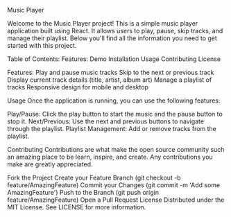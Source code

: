 Music Player 

Welcome to the Music Player project! This is a simple music player application built using React. It allows users to play, pause, skip tracks, and manage their playlist. Below you'll find all the information you need to get started with this project.

Table of Contents:
Features:
Demo
Installation
Usage
Contributing
License

Features:
Play and pause music tracks
Skip to the next or previous track
Display current track details (title, artist, album art)
Manage a playlist of tracks
Responsive design for mobile and desktop

Usage
Once the application is running, you can use the following features:

Play/Pause: Click the play button to start the music and the pause button to stop it.
Next/Previous: Use the next and previous buttons to navigate through the playlist.
Playlist Management: Add or remove tracks from the playlist.

Contributing
Contributions are what make the open source community such an amazing place to be learn, inspire, and create. Any contributions you make are greatly appreciated.

Fork the Project
Create your Feature Branch (git checkout -b feature/AmazingFeature)
Commit your Changes (git commit -m 'Add some AmazingFeature')
Push to the Branch (git push origin feature/AmazingFeature)
Open a Pull Request
License
Distributed under the MIT License. See LICENSE for more information.

